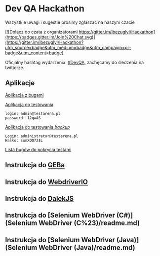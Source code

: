 # Dev QA Hackathon 

Wszystkie uwagi i sugestie prosimy zgłaszać na naszym czacie

[![Dołącz do czata z organizatorami  https://gitter.im/ibezuglyi/Hackathon](https://badges.gitter.im/Join%20Chat.svg)](https://gitter.im/ibezuglyi/Hackathon?utm_source=badge&utm_medium=badge&utm_campaign=pr-badge&utm_content=badge)

Oficjalny hashtag wydarzenia: [#DevQA](https://twitter.com/hashtag/DevQA?src=hash), zachęcamy do śledzenia na twitterze.


## Aplikacje
[Aplikacja z bugami](http://demo.mrbuggy2.testarena.pl/zaloguj)

[Aplikacja do testowania](https://testarena.pgs-soft.com/)

```
login: admin@testarena.pl
password: 12qwAS 
```


[Aplikacja do testowania _backup_](http://testarena.pl/demo)

```
Login: administrator@testarena.pl
Hasło: sumXQQ72$L
```

[Lista bugów do pokrycia testami](http://mantis.testarena.pl/view_all_bug_page.php?filter=7636)

## Instrukcja do [GEBa](Geb/readme.md)
## Instrukcja do [WebdriverIO](WebdriverIO/readme.md)
## Instrukcja do [DalekJS](DalekJS/readme.md)
## Instrukcja do [Selenium WebDriver (C#)](Selenium WebDriver (C%23)/readme.md)
## Instrukcja do [Selenium WebDriver (Java)](Selenium WebDriver (Java)/readme.md)
